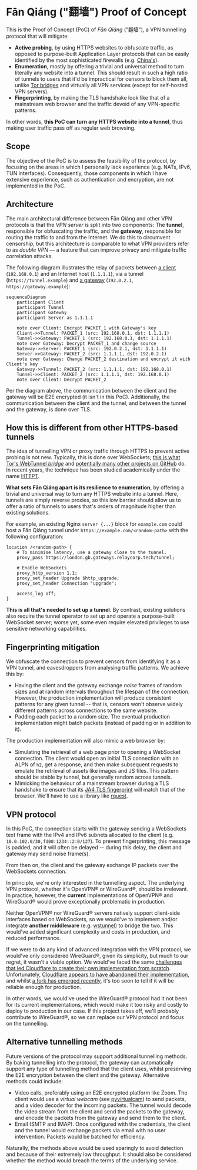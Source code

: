 # Fān Qiáng ("翻墙") Proof of Concept

This is the Proof of Concept (PoC) of _Fān Qiáng_ ("翻墙"),
a VPN tunnelling protocol that will mitigate:

- **Active probing**, by using HTTPS websites to obfuscate traffic, as opposed to purpose-built Application Layer protocols that can be easily identified by the most sophisticated firewalls (e.g. [China's](https://en.wikipedia.org/wiki/Great_Firewall#Active_probing)).
- **Enumeration**, mostly by offering a trivial and universal method to turn literally any website into a tunnel.
  This should result in such a high ratio of tunnels to users that it'd be impractical for censors to block them all, unlike [Tor bridges](https://github.com/scriptzteam/Tor-Bridges-Collector) and virtually all VPN services (except for self-hosted VPN servers).
- **Fingerprinting**, by making the TLS handshake look like that of a mainstream web browser and the traffic devoid of any VPN-specific patterns.

In other words,
**this PoC can turn any HTTPS website into a tunnel**,
thus making user traffic pass off as regular web browsing.

## Scope

The objective of the PoC is to assess the feasibility of the protocol,
by focusing on the areas in which I personally lack experience (e.g. NATs, IPv6, TUN interfaces).
Consequently,
those components in which I have extensive experience,
such as authentication and encryption,
are not implemented in the PoC.

## Architecture

The main architectural difference between Fān Qiáng and other VPN protocols is that the _VPN server_ is split into two components:
The **tunnel**,
responsible for obfuscating the traffic,
and the **gateway**,
responsible for routing the traffic to and from the Internet.
We do this to circumvent censorship,
but this architecture is comparable to what VPN providers refer to as _double VPN_ —
a feature that can improve privacy and mitigate traffic correlation attacks.

The following diagram illustrates the relay of packets between [a client](./clients) (`192.168.0.1`) and an Internet host (`1.1.1.1`),
via a tunnel (`https://tunnel.example`) and [a gateway](./gateway) (`192.0.2.1`, `https://gateway.example`):

```mermaid
sequenceDiagram
    participant Client
    participant Tunnel
    participant Gateway
    participant Server as 1.1.1.1
    
    note over Client: Encrypt PACKET_1 with Gateway's key
    Client->>Tunnel: PACKET_1 (src: 192.168.0.1, dst: 1.1.1.1)
    Tunnel->>Gateway: PACKET_1 (src: 192.168.0.1, dst: 1.1.1.1)
    note over Gateway: Decrypt PACKET_1 and change source
    Gateway->>Server: PACKET_1 (src: 192.0.2.1, dst: 1.1.1.1)
    Server->>Gateway: PACKET_2 (src: 1.1.1.1, dst: 192.0.2.1)
    note over Gateway: Change PACKET_2 destination and encrypt it with Client's key
    Gateway->>Tunnel: PACKET_2 (src: 1.1.1.1, dst: 192.168.0.1)
    Tunnel->>Client: PACKET_2 (src: 1.1.1.1, dst: 192.168.0.1)
    note over Client: Decrypt PACKET_2
```

Per the diagram above,
the communication between the client and the gateway will be E2E encrypted
(it isn't in this PoC).
Additionally,
the communication between the client and the tunnel, and between the tunnel and the gateway, is done over TLS.

## How this is different from other HTTPS-based tunnels

The idea of tunnelling VPN or proxy traffic through HTTPS to prevent active probing is not new.
Typically,
this is done over WebSockets;
[this is what Tor's WebTunnel _bridge_](https://blog.torproject.org/introducing-webtunnel-evading-censorship-by-hiding-in-plain-sight/)
and
[potentially many other projects on GitHub](https://github.com/search?q=%28VPN+OR+tunnel%29+AND+WebSockets&type=repositories&s=&o=desc) do.
In recent years,
the technique has been studied academically under the name
[HTTPT](https://www.usenix.org/conference/foci20/presentation/frolov).

**What sets Fān Qiáng apart is its resilience to enumeration**,
by offering a trivial and universal way to turn any HTTPS website into a tunnel.
Here,
tunnels are simply reverse proxies,
so this low barrier should allow us to offer a ratio of tunnels to users that's orders of magnitude higher than existing solutions.

For example,
an existing Nginx `server {...}` block for `example.com` could host a Fān Qiáng tunnel under `https://example.com/<random-path>` with the following configuration:

```nginx
location /<random-path> {
    # To minimise latency, use a gateway close to the tunnel.
    proxy_pass https://london.gb.gateways.relaycorp.tech/tunnel;
    
    # Enable WebSockets
    proxy_http_version 1.1;
    proxy_set_header Upgrade $http_upgrade;
    proxy_set_header Connection "upgrade";
    
    access_log off;
}
```

**This is all that's needed to set up a tunnel**.
By contrast,
existing solutions also require the tunnel operator to set up and operate a purpose-built WebSocket server;
worse yet,
some even require elevated privileges to use sensitive networking capabilities.

## Fingerprinting mitigation

We obfuscate the connection to prevent censors from identifying it as a VPN tunnel,
and eavesdroppers from analysing traffic patterns.
We achieve this by:

- Having the client and the gateway exchange _noise_ frames of random sizes and at random intervals throughout the lifespan of the connection.
  However, the production implementation will produce consistent patterns for any given tunnel -- that is, censors won't observe widely different patterns across connections to the same website.
- Padding each packet to a random size. The eventual production implementation might batch packets (instead of padding or in addition to it).

The production implementation will also mimic a web browser by:

- Simulating the retrieval of a web page prior to opening a WebSocket connection.
  The client would open an initial TLS connection with an ALPN of `h2`, get a response, and then make subsequent requests to emulate the retrieval of assets like images and JS files. This pattern should be stable by tunnel, but generally random across tunnels.
- Mimicking the behaviour of a mainstream browser during a TLS handshake to ensure that its [JA4 TLS fingerprint](https://blog.foxio.io/ja4%2B-network-fingerprinting) will match that of the browser. We'll have to use a library like [rquest](https://github.com/0x676e67/rquest).

## VPN protocol

In this PoC,
the connection starts with the gateway sending a WebSockets text frame with the IPv4 and IPv6 subnets allocated to the client (e.g. `10.0.102.0/30,fd00:1234::2:0/127`).
To prevent fingerprinting,
this message is padded,
and it will often be delayed --
during this delay, the client and gateway may send noise frame(s).

From then on,
the client and the gateway exchange IP packets over the WebSockets connection.

In principle,
we're only interested in the tunnelling aspect.
The underlying VPN protocol,
whether it's OpenVPN® or WireGuard®,
should be irrelevant.
In practice,
however,
the **current** implementations of OpenVPN® and WireGuard® would prove exceptionally problematic in production.

Neither OpenVPN® nor WireGuard® servers natively support client-side interfaces based on WebSockets,
so we would've to implement and/or integrate **another middleware** (e.g. [wstunnel](https://github.com/erebe/wstunnel)) to bridge the two.
This would've added significant complexity and costs in production,
and reduced performance.

If we were to do any kind of advanced integration with the VPN protocol,
we would've only considered WireGuard®,
given its simplicity,
but much to our regret,
it wasn't a viable option.
We would've faced the same [challenges that led Cloudflare to create their own implementation from scratch](https://blog.cloudflare.com/boringtun-userspace-wireguard-rust/).
Unfortunately,
[Cloudflare appears to have abandoned their implementation](https://github.com/cloudflare/boringtun/issues/407),
and whilst [a fork has emerged recently](https://github.com/cloudflare/boringtun/issues/407#issuecomment-2198051893),
it's too soon to tell if it will be reliable enough for production.

In other words,
we would've used the WireGuard® protocol had it not been for its current implementations,
which would make it too risky and costly to deploy to production in our case.
If this project takes off,
we'll probably contribute to WireGuard®,
so we can replace our VPN protocol and focus on the tunnelling.

## Alternative tunnelling methods

Future versions of the protocol may support additional tunnelling methods.
By baking tunnelling into the protocol,
the gateway can automatically support any type of tunnelling method that the client uses,
whilst preserving the E2E encryption between the client and the gateway.
Alternative methods could include:

- Video calls, preferably using an E2E encrypted platform like Zoom.
  The client would use a _virtual webcam_ (see [pyvirtualcam](https://pypi.org/project/pyvirtualcam/)) to send packets, and a video decoder for the incoming packets.
  The tunnel would decode the video stream from the client and send the packets to the gateway,
  and encode the packets from the gateway and send them to the client.
- Email (SMTP and IMAP).
  Once configured with the credentials,
  the client and the tunnel would exchange packets via email with no user intervention.
  Packets would be batched for efficiency.

Naturally,
the methods above would be used sparingly to avoid detection and because of their extremely low throughput.
It should also be considered whether the method would breach the terms of the underlying service.
